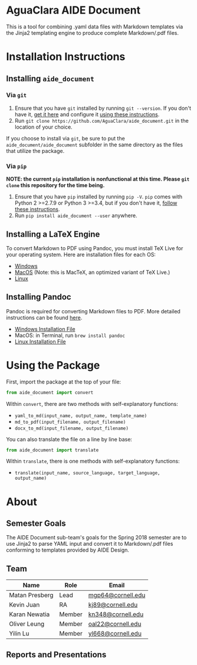 # AguaClara AIDE Document

This is a tool for combining .yaml data files with Markdown templates via the Jinja2 templating engine to produce complete Markdown/.pdf files.

# Installation Instructions

## Installing `aide_document`

### Via `git`

1. Ensure that you have `git` installed by running `git --version`. If you don't have it, [get it here](https://git-scm.com/downloads "Git Installation") and configure it [using these instructions](https://git-scm.com/book/en/v2/Getting-Started-First-Time-Git-Setup "Git Configuration").
2. Run `git clone https://github.com/AguaClara/aide_document.git` in the location of your choice.

If you choose to install via `git`, be sure to put the `aide_document/aide_document` subfolder in the same directory as the files that utilize the package.

### Via `pip`

**NOTE: the current `pip` installation is nonfunctional at this time. Please `git clone` this repository for the time being.**

1. Ensure that you have `pip` installed by running `pip -V`. `pip` comes with Python 2 >=2.7.9 or Python 3 >=3.4, but if you don't have it, [follow these instructions](https://pip.pypa.io/en/stable/installing/ "Pip Installation Instructions").
2. Run `pip install aide_document --user` anywhere.

## Installing a LaTeX Engine

To convert Markdown to PDF using Pandoc, you must install TeX Live for your operating system. Here are installation files for each OS:
* [Windows](http://mirror.ctan.org/systems/texlive/tlnet/install-tl-windows.exe "Windows TeX Live Installation File")
* [MacOS](http://tug.org/cgi-bin/mactex-download/MacTeX.pkg "MacOS MacTeX Installation File") (Note: this is MacTeX, an optimized variant of TeX Live.)
* [Linux](http://mirror.ctan.org/systems/texlive/tlnet/install-tl-unx.tar.gz "Linux TeX Live Installation File")

## Installing Pandoc

Pandoc is required for converting Markdown files to PDF. More detailed instructions can be found [here](https://pandoc.org/installing.html).
* [Windows Installation File](https://github.com/jgm/pandoc/releases/download/2.1.2/pandoc-2.1.2-windows.msi "Windows Pandoc Installation File")
* MacOS: in Terminal, run `brew install pandoc`
* [Linux Installation File](https://github.com/jgm/pandoc/releases/download/2.1.2/pandoc-2.1.2-1-amd64.deb "Linux Pandoc Installation File")
# Using the Package

First, import the package at the top of your file:

```python
from aide_document import convert
```

Within `convert`, there are two methods with self-explanatory functions:
- `yaml_to_md(input_name, output_name, template_name)`
- `md_to_pdf(input_filename, output_filename)`
- `docx_to_md(input_filename, output_filename)`

You can also translate the file on a line by line base:
```python
from aide_document import translate
```

Within `translate`, there is one methods with self-explanatory functions:
- `translate(input_name, source_language, target_language, output_name)`


# About

## Semester Goals

The AIDE Document sub-team's goals for the Spring 2018 semester are to use Jinja2 to parse YAML input and convert it to Markdown/.pdf files conforming to templates provided by AIDE Design.
## Team

| Name           | Role   | Email             |
|----------------|--------|-------------------|
| Matan Presberg | Lead   | mgp64@cornell.edu |
| Kevin Juan     | RA     | kj89@cornell.edu  |
| Karan Newatia  | Member | kn348@cornell.edu |
| Oliver Leung   | Member | oal22@cornell.edu |
| Yilin Lu       | Member | yl668@cornell.edu |

## Reports and Presentations
